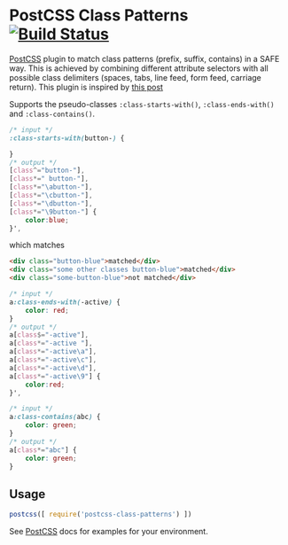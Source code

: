 # PostCSS Class Patterns [![Build Status][ci-img]][ci]

[PostCSS] plugin to match class patterns (prefix, suffix, contains) in a SAFE way. This is achieved by combining different attribute selectors with all possible class delimiters (spaces, tabs, line feed, form feed, carriage return). This plugin is inspired by [this post](http://stackoverflow.com/a/37646760/3815374)

[PostCSS]: https://github.com/postcss/postcss
[ci-img]:  https://travis-ci.org/MattDiMu/postcss-class-patterns.svg
[ci]:      https://travis-ci.org/MattDiMu/postcss-class-patterns

Supports the pseudo-classes `:class-starts-with()`, `:class-ends-with()` and `:class-contains()`.

```css
/* input */
:class-starts-with(button-) {

}
/* output */
[class^="button-"],
[class*=" button-"],
[class*="\abutton-"],
[class*="\cbutton-"],
[class*="\dbutton-"],
[class*="\9button-"] {
    color:blue;
}',
```
which matches
```html
<div class="button-blue">matched</div>
<div class="some other classes button-blue">matched</div>
<div class="some-button-blue">not matched</div>
```


```css
/* input */
a:class-ends-with(-active) {
    color: red;
}
/* output */
a[class$="-active"],
a[class*="-active "],
a[class*="-active\a"],
a[class*="-active\c"],
a[class*="-active\d"],
a[class*="-active\9"] {
    color:red;
}',
```

```css
/* input */
a:class-contains(abc) {
    color: green;
}
/* output */
a[class*="abc"] {
    color: green;
}
```

## Usage

```js
postcss([ require('postcss-class-patterns') ])
```

See [PostCSS] docs for examples for your environment.
